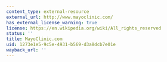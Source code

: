 ```yaml
---
content_type: external-resource
external_url: http://www.mayoclinic.com/
has_external_license_warning: true
license: https://en.wikipedia.org/wiki/All_rights_reserved
status: ''
title: MayoClinic.com
uid: 1273e1e5-9c5e-4931-b569-d3a8dcb7e01e
wayback_url: ''
---
```


